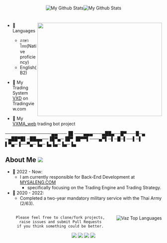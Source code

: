 <div align="center">
<h1></h1>
<img src="https://github-readme-stats-sigma-five.vercel.app/api?username=vazw&theme=dark&include_all_commits=true&count_private=true&show_icons=true" alt="My Github Stats"><img src="https://github-readme-streak-stats.herokuapp.com/?user=vazw&theme=dark" alt="My Github Stats">
</div>

<div >
<h1></h1>
<a target="_blank" align="center" href="https://www.tradingview.com/script/OKKz3vDv-VXD-Cloud-Edition/">
  <img align="right" top="500" height="300" width="400" src="https://www.tradingview.com/x/LukBdBPu">
</a>

- 📝 Languages
  - ภาษาไทย(Native proficiency)
  - English(B2)

- 💬 My Trading System <a href="https://www.tradingview.com/script/OKKz3vDv-VXD-Cloud-Edition/" target="blank">VXD</a> on Tradingview.com

- 🔭 My <a href="https://github.com/vazw/vxma_web" target="blank">VXMA_web</a> trading bot project


</div>

<div >

───────────────▄▄───▐█
───▄▄▄───▄██▄──█▀───█─▄
─▄██▀█▌─██▄▄──▐█▀▄─▐█▀
▐█▀▀▌───▄▀▌─▌─█─▌──▌─▌
▌▀▄─▐──▀▄─▐▄─▐▄▐▄─▐▄─▐▄



## About Me <img src="https://komarev.com/ghpvc/?username=vazw&color=green">

- 🌱 2022 - Now:
  - I am currently responsible for Back-End Development at <a href="https://www.mysaleng.com" target="blank">MYSALENG.COM</a>
    -  specifically focusing on the Trading Engine and Trading Strategy.
- 🌱 2020 - 2022:
  - Completed a two-year mandatory military service with the Thai Army (2/63).


<div align="center">
  
##  

<img align="right" src="https://github-readme-stats-sigma-five.vercel.app/api/top-langs/?username=vazw&layout=compact&theme=dark&bg_color=0A0A0A" alt="Vaz Top Languages"/>

```
Please feel free to clone/fork projects,
raise issues and submit Pull Requests
if you think something could be better.
```

<img src="https://img.shields.io/badge/Linux-006701.svg?style=for-the-badge&logo=linux&logoColor=white">
<img src="https://img.shields.io/badge/Bash-black?logo=GNU%20Bash&logoColor=00b301&style=for-the-badge">
<img src="https://img.shields.io/badge/NeoVim-%2357A143.svg?&style=for-the-badge&logo=neovim&logoColor=white">
<img src="https://img.shields.io/badge/Bitcoin-white?logo=Bitcoin&logoColor=orange&style=for-the-badge">


</div>


 

